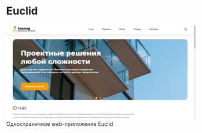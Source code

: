 # Euclid
![Scren](https://github.com/Lifanov1996/Euclid/blob/main/img/euclid-1.png)
Одностраничное web-приложение Euclid
